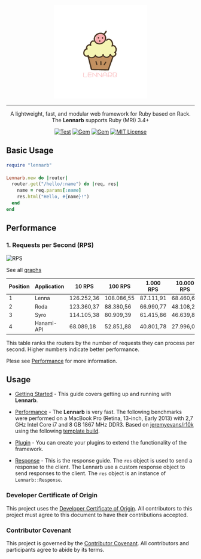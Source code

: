 <div align="center">
  <picture>
    <img alt="Lennarb" src="logo/lennarb.png" width="250">
  </picture>

---

A lightweight, fast, and modular web framework for Ruby based on Rack. The **Lennarb** supports Ruby (MRI) 3.4+

[![Test](https://github.com/aristotelesbr/lennarb/actions/workflows/test.yaml/badge.svg)](https://github.com/aristotelesbr/lennarb/actions/workflows/test.yaml)
[![Gem](https://img.shields.io/gem/v/lennarb.svg)](https://rubygems.org/gems/lennarb)
[![Gem](https://img.shields.io/gem/dt/lennarb.svg)](https://rubygems.org/gems/lennarb)
[![MIT License](https://img.shields.io/:License-MIT-blue.svg)](https://tldrlegal.com/license/mit-license)
</div>

## Basic Usage

```ruby
require "lennarb"

Lennarb.new do |router|
  router.get("/hello/:name") do |req, res|
    name = req.params[:name]
    res.html("Hello, #{name}!")
  end
end
```

## Performance

### 1. Requests per Second (RPS)

![RPS](https://raw.githubusercontent.com/aristotelesbr/lennarb/main/benchmark/rps.png)

See all [graphs](https://github.com/aristotelesbr/lennarb/blob/main/benchmark)

| Position | Application | 10 RPS     | 100 RPS    | 1.000 RPS | 10.000 RPS |
| -------- | ----------- | ---------- | ---------- | --------- | ---------- |
| 1        | Lenna       | 126.252,36 | 108.086,55 | 87.111,91 | 68.460,64  |
| 2        | Roda        | 123.360,37 | 88.380,56  | 66.990,77 | 48.108,29  |
| 3        | Syro        | 114.105,38 | 80.909,39  | 61.415,86 | 46.639,81  |
| 4        | Hanami-API  | 68.089,18  | 52.851,88  | 40.801,78 | 27.996,00  |

This table ranks the routers by the number of requests they can process per second. Higher numbers indicate better performance.

Plese see [Performance](https://aristotelesbr.github.io/lennarb/guides/performance/index.html) for more information.

## Usage

- [Getting Started](https://aristotelesbr.github.io/lennarb/guides/getting-started/index) - This guide covers getting up and running with **Lennarb**.

- [Performance](https://aristotelesbr.github.io/lennarb/guides/performance/index.html) - The **Lennarb** is very fast. The following benchmarks were performed on a MacBook Pro (Retina, 13-inch, Early 2013) with 2,7 GHz Intel Core i7 and 8 GB 1867 MHz DDR3. Based on [jeremyevans/r10k](https://github.com/jeremyevans/r10k) using the following [template build](static/r10k/build/lennarb.rb).

- [Plugin](https://aristotelesbr.github.io/lennarb/guides/plugin/index.html) - You can create your plugins to extend the functionality of the framework.

- [Response](https://aristotelesbr.github.io/lennarb/guides/response/index.html) - This is the response guide.
    The `res` object is used to send a response to the client. The Lennarb use a custom response object to send responses to the client. The `res` object is an instance of `Lennarb::Response`.

### Developer Certificate of Origin

This project uses the [Developer Certificate of Origin](https://developercertificate.org/). All contributors to this project must agree to this document to have their contributions accepted.

### Contributor Covenant

This project is governed by the [Contributor Covenant](https://www.contributor-covenant.org/). All contributors and participants agree to abide by its terms.

